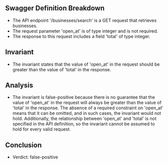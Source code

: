 ## Swagger Definition Breakdown
- The API endpoint '/businesses/search' is a GET request that retrieves businesses.
- The request parameter 'open_at' is of type integer and is not required.
- The response to this request includes a field 'total' of type integer.

## Invariant
- The invariant states that the value of 'open_at' in the request should be greater than the value of 'total' in the response.

## Analysis
- The invariant is false-positive because there is no guarantee that the value of 'open_at' in the request will always be greater than the value of 'total' in the response. The absence of a required constraint on 'open_at' means that it can be omitted, and in such cases, the invariant would not hold. Additionally, the relationship between 'open_at' and 'total' is not specified in the API definition, so the invariant cannot be assumed to hold for every valid request.

## Conclusion
- Verdict: false-positive
